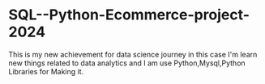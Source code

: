 # SQL--Python-Ecommerce-project-2024
This is my new achievement for data science journey in this case I'm learn new things related to data analytics and I am use Python,Mysql,Python Libraries for Making it. 
